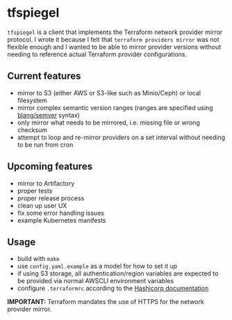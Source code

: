 # tfspiegel

`tfspiegel` is a client that implements the Terraform network provider mirror protocol. I wrote it because I felt that `terraform providers mirror` was not flexible enough and I wanted to be able to mirror provider versions without needing to reference actual Terraform provider configurations.

## Current features

* mirror to S3 (either AWS or S3-like such as Minio/Ceph) or local filesystem
* mirror complex semantic version ranges (ranges are specified using [blang/semver](https://github.com/blang/semver#ranges) syntax)
* only mirror what needs to be mirrored, i.e. missing file or wrong checksum
* attempt to loop and re-mirror providers on a set interval without needing to be run from cron

## Upcoming features

* mirror to Artifactory
* proper tests
* proper release process
* clean up user UX
* fix some error handling issues
* example Kubernetes manifests

## Usage

* build with `make`
* use `config.yaml.example` as a model for how to set it up
* if using S3 storage, all authentication/region variables are expected to be provided via normal AWSCLI environment variables
* configure `.terraformrc` according to the [Hashicorp documentation](https://www.terraform.io/cli/config/config-file)

**IMPORTANT:** Terraform mandates the use of HTTPS for the network provider mirror.